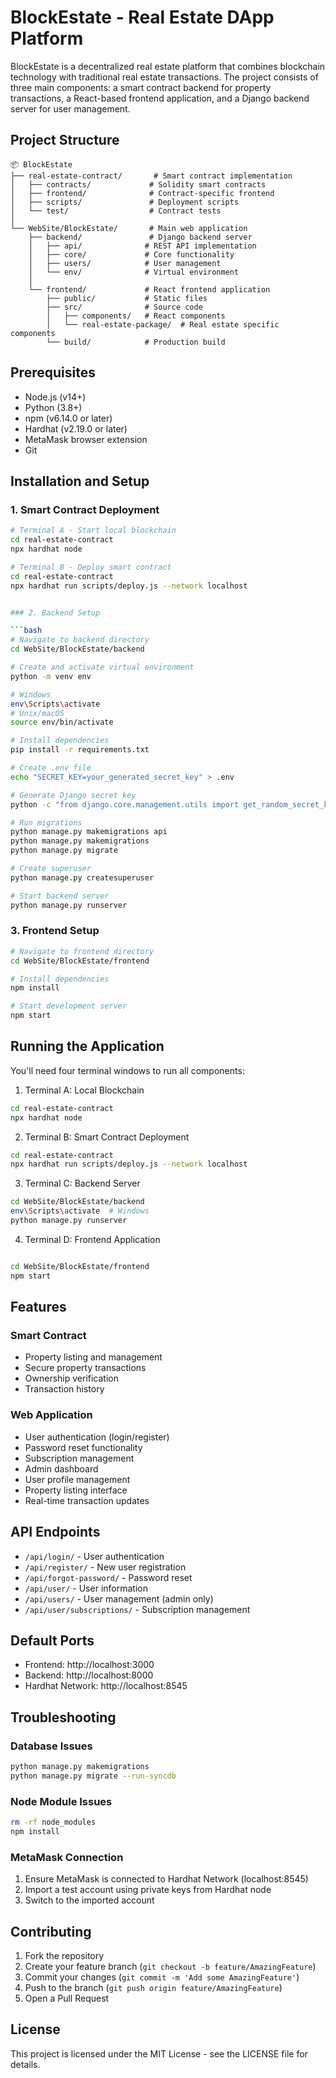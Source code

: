 # BlockEstate - Real Estate DApp Platform

BlockEstate is a decentralized real estate platform that combines blockchain technology with traditional real estate transactions. The project consists of three main components: a smart contract backend for property transactions, a React-based frontend application, and a Django backend server for user management.

## Project Structure

```
📦 BlockEstate
├── real-estate-contract/       # Smart contract implementation
│   ├── contracts/             # Solidity smart contracts
│   ├── frontend/              # Contract-specific frontend
│   ├── scripts/               # Deployment scripts
│   └── test/                  # Contract tests
│
└── WebSite/BlockEstate/       # Main web application
    ├── backend/               # Django backend server
    │   ├── api/              # REST API implementation
    │   ├── core/             # Core functionality
    │   ├── users/            # User management
    │   └── env/              # Virtual environment
    │
    └── frontend/             # React frontend application
        ├── public/           # Static files
        ├── src/              # Source code
        │   ├── components/   # React components
        │   └── real-estate-package/  # Real estate specific components
        └── build/            # Production build
```

## Prerequisites

- Node.js (v14+)
- Python (3.8+)
- npm (v6.14.0 or later)
- Hardhat (v2.19.0 or later)
- MetaMask browser extension
- Git

## Installation and Setup

### 1. Smart Contract Deployment

```bash
# Terminal A - Start local blockchain
cd real-estate-contract
npx hardhat node

# Terminal B - Deploy smart contract
cd real-estate-contract
npx hardhat run scripts/deploy.js --network localhost


### 2. Backend Setup

```bash
# Navigate to backend directory
cd WebSite/BlockEstate/backend

# Create and activate virtual environment
python -m venv env

# Windows
env\Scripts\activate
# Unix/macOS
source env/bin/activate

# Install dependencies
pip install -r requirements.txt

# Create .env file
echo "SECRET_KEY=your_generated_secret_key" > .env

# Generate Django secret key
python -c "from django.core.management.utils import get_random_secret_key; print(get_random_secret_key())"

# Run migrations
python manage.py makemigrations api
python manage.py makemigrations
python manage.py migrate

# Create superuser
python manage.py createsuperuser

# Start backend server
python manage.py runserver
```

### 3. Frontend Setup

```bash
# Navigate to frontend directory
cd WebSite/BlockEstate/frontend

# Install dependencies
npm install

# Start development server
npm start
```

## Running the Application

You'll need four terminal windows to run all components:

1. Terminal A: Local Blockchain
```bash
cd real-estate-contract
npx hardhat node
```

2. Terminal B: Smart Contract Deployment
```bash
cd real-estate-contract
npx hardhat run scripts/deploy.js --network localhost
```

3. Terminal C: Backend Server
```bash
cd WebSite/BlockEstate/backend
env\Scripts\activate  # Windows
python manage.py runserver
```

4. Terminal D: Frontend Application
```bash

cd WebSite/BlockEstate/frontend
npm start
```

## Features

### Smart Contract
- Property listing and management
- Secure property transactions
- Ownership verification
- Transaction history

### Web Application
- User authentication (login/register)
- Password reset functionality
- Subscription management
- Admin dashboard
- User profile management
- Property listing interface
- Real-time transaction updates

## API Endpoints

- `/api/login/` - User authentication
- `/api/register/` - New user registration
- `/api/forgot-password/` - Password reset
- `/api/user/` - User information
- `/api/users/` - User management (admin only)
- `/api/user/subscriptions/` - Subscription management

## Default Ports

- Frontend: http://localhost:3000
- Backend: http://localhost:8000
- Hardhat Network: http://localhost:8545

## Troubleshooting

### Database Issues
```bash
python manage.py makemigrations
python manage.py migrate --run-syncdb
```

### Node Module Issues
```bash
rm -rf node_modules
npm install
```

### MetaMask Connection
1. Ensure MetaMask is connected to Hardhat Network (localhost:8545)
2. Import a test account using private keys from Hardhat node
3. Switch to the imported account

## Contributing

1. Fork the repository
2. Create your feature branch (`git checkout -b feature/AmazingFeature`)
3. Commit your changes (`git commit -m 'Add some AmazingFeature'`)
4. Push to the branch (`git push origin feature/AmazingFeature`)
5. Open a Pull Request

## License

This project is licensed under the MIT License - see the LICENSE file for details.
